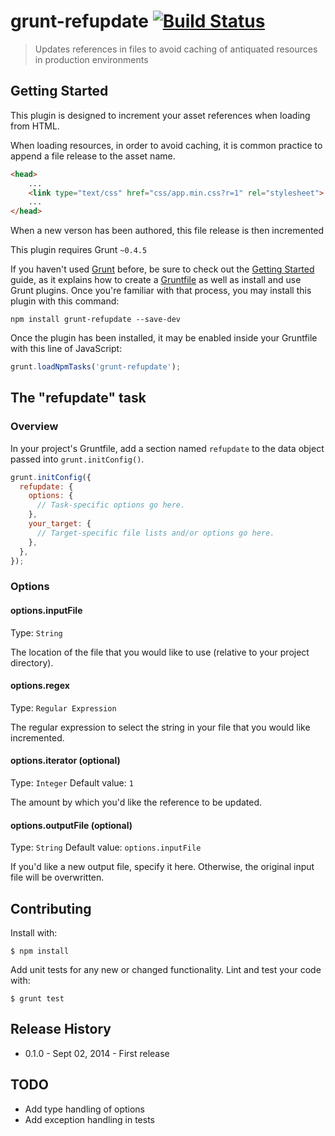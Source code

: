 # grunt-refupdate [![Build Status](https://travis-ci.org/ChrisEdson/grunt-refupdate.svg?branch=master)](https://travis-ci.org/ChrisEdson/grunt-refupdate)

> Updates references in files to avoid caching of antiquated resources in production environments

## Getting Started

This plugin is designed to increment your asset references when loading from HTML.

When loading resources, in order to avoid caching, it is common practice to append a file release to the asset name.

```HTML
<head>
    ...
    <link type="text/css" href="css/app.min.css?r=1" rel="stylesheet">
    ...
</head>
```

When a new verson has been authored, this file release is then incremented

This plugin requires Grunt `~0.4.5`

If you haven't used [Grunt](http://gruntjs.com/) before, be sure to check out the [Getting Started](http://gruntjs.com/getting-started) guide, as it explains how to create a [Gruntfile](http://gruntjs.com/sample-gruntfile) as well as install and use Grunt plugins. Once you're familiar with that process, you may install this plugin with this command:

```shell
npm install grunt-refupdate --save-dev
```

Once the plugin has been installed, it may be enabled inside your Gruntfile with this line of JavaScript:

```js
grunt.loadNpmTasks('grunt-refupdate');
```

## The "refupdate" task

### Overview
In your project's Gruntfile, add a section named `refupdate` to the data object passed into `grunt.initConfig()`.

```js
grunt.initConfig({
  refupdate: {
    options: {
      // Task-specific options go here.
    },
    your_target: {
      // Target-specific file lists and/or options go here.
    },
  },
});
```

### Options

#### options.inputFile

Type: `String`

The location of the file that you would like to use (relative to your project directory).

#### options.regex

Type: `Regular Expression`

The regular expression to select the string in your file that you would like incremented.

#### options.iterator (optional)

Type: `Integer`
Default value: `1`

The amount by which you'd like the reference to be updated.

#### options.outputFile (optional)

Type: `String`
Default value: `options.inputFile`

If you'd like a new output file, specify it here. Otherwise, the original input file will be overwritten.

## Contributing
Install with:
```shell
$ npm install
```

Add unit tests for any new or changed functionality. Lint and test your code with:
```shell
$ grunt test
```

## Release History
* 0.1.0 - Sept 02, 2014 - First release

## TODO
* Add type handling of options
* Add exception handling in tests
